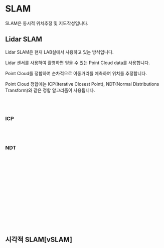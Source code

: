 # SLAM

SLAM은 동시적 위치추정 및 지도작성입니다. <br/>

## Lidar SLAM

Lidar SLAM은 현재 LAB실에서 사용하고 있는 방식입니다. <br/>

Lidar 센서를 사용하여 촬영하면 얻을 수 있는 Point Cloud data를 사용합니다. <br/>

Point Cloud를 정합하여 순차적으로 이동거리를 예측하여 위치를 추정합니다. <br/>

Point Cloud 정합에는 ICP(Iterative Closest Point), NDT(Normal Distributions Transform)와 같은 정합 알고리즘이 사용됩니다. 

<br/><br/>


### ICP

<br/><br/>


### NDT







<br/><br/><br/><br/><br/><br/><br/><br/><br/><br/><br/><br/><br/>




## 시각적 SLAM[vSLAM]
